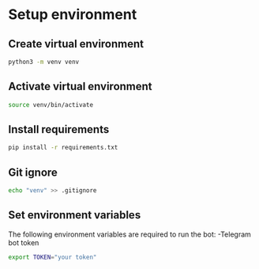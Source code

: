 # Setup environment

## Create virtual environment

```bash
python3 -m venv venv
```

## Activate virtual environment

```bash
source venv/bin/activate
```

## Install requirements

```bash
pip install -r requirements.txt
```

## Git ignore

```bash
echo "venv" >> .gitignore
```

## Set environment variables

The following environment variables are required to run the bot:
-Telegram bot token

```bash
export TOKEN="your token"
```
